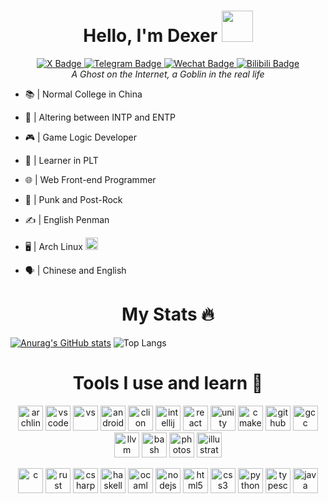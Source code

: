 <div id="header" align="center">
  <h1>Hello, I'm Dexer <img src="https://media.giphy.com/media/hvRJCLFzcasrR4ia7z/giphy.gif" width="50px"/></h1>
  
  <div id="badges">
  <a href="https://x.com/dexer_matters">
    <img src="https://img.shields.io/badge/X-red?style=for-the-badge&logo=x&logoColor=white" alt="X Badge"/>
  </a>
  <a href="https://t.me/dxrmttrs">
    <img src="https://img.shields.io/badge/Telegram-blue?style=for-the-badge&logo=telegram&logoColor=white" alt="Telegram Badge"/>
  </a>
  <a href="weixin://dl/chat?DexerMatters">
    <img src="https://img.shields.io/badge/WeChat-green?style=for-the-badge&logo=wechat&logoColor=white" alt="Wechat Badge"/>
  </a>
  <a href="https://space.bilibili.com/382320293">
    <img src="https://img.shields.io/badge/Bilibili-pink?style=for-the-badge&logo=bilibili&logoColor=black" alt="Bilibili Badge"/>
  </a>
</div>
</div>

<div align="center"> <i> A Ghost on the Internet, a Goblin in the real life </i> </div>

- 📚  | Normal College in China     
- 🤔  | Altering between INTP and ENTP    
- 🎮  | Game Logic Developer  
- 📖  | Learner in PLT  
- 🌐  | Web Front-end Programmer  

- 🎵  | Punk and Post-Rock  
- ✍️  | English Penman  

- 🖥  | Arch Linux  <img src="https://cdn.jsdelivr.net/gh/devicons/devicon/icons/archlinux/archlinux-original.svg" alt="archlinux" width="20" height="20"/>
    
- 🗣  | Chinese and English
<div id="header" align="center">
  <h1>My Stats 🔥</h1>
</div>

[![Anurag's GitHub stats](https://github-readme-stats.vercel.app/api?username=dexermatters&show_icons=true&theme=transparent&hide_border=true)](https://github.com/anuraghazra/github-readme-stats)
![Top Langs](https://github-readme-stats.vercel.app/api/top-langs/?username=dexermatters&layout=compact&hide_border=true&theme=transparent)

<div id="header" align="center">
  <h1>Tools I use and learn 🚀</h1>
</div>
<p align="center">
  <img src="https://cdn.jsdelivr.net/gh/devicons/devicon/icons/archlinux/archlinux-original.svg" alt="archlinux" width="40" height="40"/>
  <img src="https://cdn.jsdelivr.net/gh/devicons/devicon/icons/vscode/vscode-original.svg" alt="vscode" width="40" height="40"/>
  <img src="https://cdn.jsdelivr.net/gh/devicons/devicon/icons/visualstudio/visualstudio-original.svg" alt="vs" width="40" height="40"/>
  <img src="https://cdn.jsdelivr.net/gh/devicons/devicon/icons/androidstudio/androidstudio-original.svg" alt="androidstudio" width="40" height="40"/>
  <img src="https://cdn.jsdelivr.net/gh/devicons/devicon/icons/clion/clion-original.svg" alt="clion" width="40" height="40"/>
  <img src="https://cdn.jsdelivr.net/gh/devicons/devicon/icons/intellij/intellij-original.svg" alt="intellij" width="40" height="40"/>
  <img src="https://cdn.jsdelivr.net/gh/devicons/devicon/icons/react/react-original.svg" alt="react" width="40" height="40"/>
  <img src="https://cdn.jsdelivr.net/gh/devicons/devicon/icons/unity/unity-original.svg" alt="unity" width="40" height="40"/>
  <img src="https://cdn.jsdelivr.net/gh/devicons/devicon/icons/cmake/cmake-original.svg" alt="cmake" width="40" height="40"/>
  <img src="https://cdn.jsdelivr.net/gh/devicons/devicon/icons/github/github-original.svg" alt="github" width="40" height="40"/>
  <img src="https://cdn.jsdelivr.net/gh/devicons/devicon/icons/gcc/gcc-original.svg" alt="gcc" width="40" height="40"/>
  <img src="https://cdn.jsdelivr.net/gh/devicons/devicon/icons/llvm/llvm-original.svg" alt="llvm" width="40" height="40"/>
  <img src="https://cdn.jsdelivr.net/gh/devicons/devicon/icons/bash/bash-original.svg" alt="bash" width="40" height="40"/>
  <img src="https://cdn.jsdelivr.net/gh/devicons/devicon/icons/photoshop/photoshop-plain.svg" alt="photoshop" width="40" height="40"/>
  <img src="https://cdn.jsdelivr.net/gh/devicons/devicon/icons/illustrator/illustrator-plain.svg" alt="illustrator" width="40" height="40"/>
</p>
<p align="center">
  <img src="https://cdn.jsdelivr.net/gh/devicons/devicon/icons/c/c-original.svg" alt="c" width="40" height="40"/>
  <img src="https://cdn.jsdelivr.net/gh/devicons/devicon/icons/rust/rust-original.svg" alt="rust" width="40" height="40"/>
  <img src="https://cdn.jsdelivr.net/gh/devicons/devicon/icons/csharp/csharp-original.svg" alt="csharp" width="40" height="40"/>
  <img src="https://cdn.jsdelivr.net/gh/devicons/devicon/icons/haskell/haskell-original.svg" alt="haskell" width="40" height="40"/>
  <img src="https://cdn.jsdelivr.net/gh/devicons/devicon/icons/ocaml/ocaml-original.svg" alt="ocaml" width="40" height="40"/>
  <img src="https://cdn.jsdelivr.net/gh/devicons/devicon/icons/nodejs/nodejs-original.svg" alt="nodejs" width="40" height="40"/>
  <img src="https://cdn.jsdelivr.net/gh/devicons/devicon/icons/html5/html5-original.svg" alt="html5" width="40" height="40"/>
  <img src="https://cdn.jsdelivr.net/gh/devicons/devicon/icons/css3/css3-original.svg" alt="css3" width="40" height="40"/>
  <img src="https://cdn.jsdelivr.net/gh/devicons/devicon/icons/python/python-original.svg" alt="python" width="40" height="40"/>
  <img src="https://cdn.jsdelivr.net/gh/devicons/devicon/icons/typescript/typescript-original.svg" alt="typescript" width="40" height="40"/>
  <img src="https://cdn.jsdelivr.net/gh/devicons/devicon/icons/java/java-original.svg" alt="java" width="40" height="40"/>
</p>
